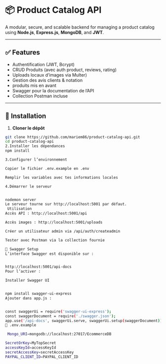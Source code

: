 # 📦 Product Catalog API

A modular, secure, and scalable backend for managing a product catalog using **Node.js**, **Express.js**, **MongoDB**, and **JWT**.

---

## ✅ Features

- Authentification (JWT, Bcrypt)
- CRUD Produits (avec auth product, reviews, rating)
- Uploads locaux d’images via Multer)
- Gestion des avis clients & notation
-  produits mis en avant
- Swagger pour la documentation de l’API
- Collection Postman incluse

---

## 🚀 Installation

1. **Cloner le dépôt**
```bash
git clone https://github.com/mariem86/product-catalog-api.git
cd product-catalog-api
2.Installer les dépendances
npm install

3.Configurer l’environnement

Copier le fichier .env.example en .env

Remplir les variables avec tes informations locales

4.Démarrer le serveur


nodemon server
Le serveur tourne sur http://localhost:5001 par défaut.
 Utilisation
Accès API : http://localhost:5001/api

Accès images : http://localhost:5001/uploads

Créer un utilisateur admin via /api/auth/createadmin

Tester avec Postman via la collection fournie

📄 Swagger Setup
L’interface Swagger est disponible sur :


http://localhost:5001/api-docs
Pour l’activer :

Installer Swagger UI


npm install swagger-ui-express
Ajouter dans app.js :


const swaggerUi = require('swagger-ui-express');
const swaggerDocument = require('./swagger.json');
app.use('/api-docs', swaggerUi.serve, swaggerUi.setup(swaggerDocument));
📁 .env.example

 Mongo_URI=mongodb://localhost:27017/EcommerceDB

SecretOrKey=MyTopSecret
accessKeyId=accessKeyId
secretAccessKey=secretAccessKey
PAYPAL_CLIENT_ID=PAYPAL_CLIENT_ID

